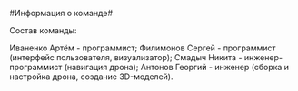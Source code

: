 #Информация о команде#

Состав команды:

Иваненко Артём - программист;
Филимонов Сергей - программист (интерфейс пользователя, визуализатор);
Смадыч Никита - инженер-программист (навигация дрона);
Антонов Георгий - инженер (сборка и настройка дрона, создание 3D-моделей).
